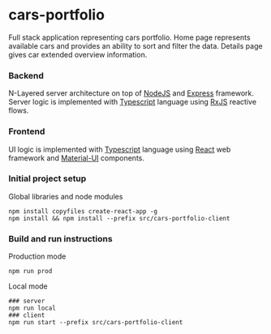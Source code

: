 # cars-portfolio
Full stack application representing cars portfolio. Home page represents available cars and provides an ability to sort and filter the data. Details page gives car extended overview information.

### Backend

N-Layered server architecture on top of [NodeJS](https://nodejs.org/en/) and [Express](https://expressjs.com/) framework. Server logic is implemented with [Typescript](https://www.typescriptlang.org/) language using [RxJS](https://rxjs-dev.firebaseapp.com/) reactive flows.

### Frontend

UI logic is implemented with [Typescript](https://www.typescriptlang.org/) language using [React](https://reactjs.org/) web framework and [Material-UI](https://material-ui.com/) components.

### Initial project setup

Global libraries and node modules
```
npm install copyfiles create-react-app -g
npm install && npm install --prefix src/cars-portfolio-client
```

### Build and run instructions

Production mode
```
npm run prod
```

Local mode
```
### server
npm run local
### client
npm run start --prefix src/cars-portfolio-client
```